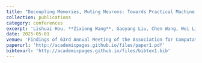 ```yaml
---
title: "Decoupling Memories, Muting Neurons: Towards Practical Machine Unlearning for Large Language Models"
collection: publications
category: conferences
excerpt: 'Lishuai Hou, **Zixiong Wang**, Gaoyang Liu, Chen Wang, Wei Liu, Kai Peng.'
date: 2025-05-01
venue: 'Findings of 63rd Annual Meeting of the Association for Computational Linguistics (ACL Findings), Vienna, Austria'
paperurl: 'http://academicpages.github.io/files/paper1.pdf'
bibtexurl: 'http://academicpages.github.io/files/bibtex1.bib'
---
```

